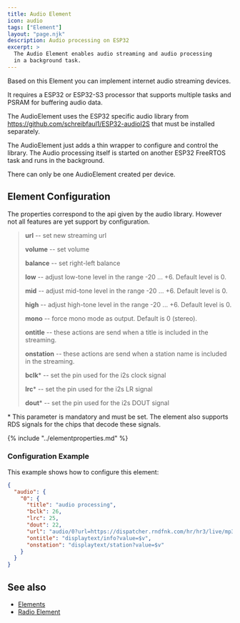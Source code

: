 ```yaml
---
title: Audio Element
icon: audio
tags: ["Element"]
layout: "page.njk"
description: Audio processing on ESP32
excerpt: >
  The Audio Element enables audio streaming and audio processing
  in a background task.
---
```


Based on this Element you can implement internet audio streaming devices.

It requires a ESP32 or ESP32-S3 processor that supports multiple tasks
and PSRAM for buffering audio data.

The AudioElement uses the ESP32 specific audio library from
<https://github.com/schreibfaul1/ESP32-audioI2S> that must be installed separately.

The AudioElement just adds a thin wrapper to configure and control the library. The Audio processing itself is started on another ESP32 FreeRTOS task and runs in the background.

There can only be one AudioElement created per device.

## Element Configuration

The properties correspond to the api given by the audio library.
However not all features are yet support by configuration.

> **url** -- set new streaming url
>
> **volume** -- set volume
>
> **balance** -- set right-left balance
>
> **low** -- adjust low-tone level in the range -20 ... +6. Default level is 0.
>
> **mid** -- adjust mid-tone level in the range -20 ... +6. Default level is 0.
>
> **high** -- adjust high-tone level in the range -20 ... +6. Default level is 0.
>
> **mono** -- force mono mode as output. Default is 0 (stereo).
>
> **ontitle** -- these actions are send when a title is included in the streaming.
>
> **onstation** -- these actions are send when a station name is included in the streaming.
>
> **bclk**\* -- set the pin used for the i2s clock signal
>
> **lrc**\* -- set the pin used for the i2s LR signal
>
> **dout**\* -- set the pin used for the i2s DOUT signal

\* This parameter is mandatory and must be set.
The element also supports RDS signals for the chips that decode these signals.

{% include "../elementproperties.md" %}


### Configuration Example

This example shows how to configure this element:

``` json
{
  "audio": {
    "0": {
      "title": "audio processing",
      "bclk": 26,
      "lrc": 25,
      "dout": 22,
      "url": "audio/0?url=https://dispatcher.rndfnk.com/hr/hr3/live/mp3/high",
      "ontitle": "displaytext/info?value=$v",
      "onstation": "displaytext/station?value=$v"
    }
  }
}
```


## See also

* [Elements](/elements/index.md)
* [Radio Element](/elements/audio/radio.md)
